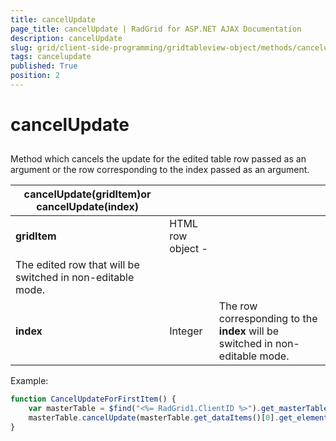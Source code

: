 ```yaml
---
title: cancelUpdate
page_title: cancelUpdate | RadGrid for ASP.NET AJAX Documentation
description: cancelUpdate
slug: grid/client-side-programming/gridtableview-object/methods/cancelupdate
tags: cancelupdate
published: True
position: 2
---
```


# cancelUpdate



## 

Method which cancels the update for the edited table row passed as an argument or the row corresponding to the index passed as an argument.


|  **cancelUpdate(gridItem)or cancelUpdate(index)**  |  |  |
| ------ | ------ | ------ |
| **gridItem** |HTML row object - <tr>|The edited row that will be switched in non-editable mode.|
| **index** |Integer|The row corresponding to the **index** will be switched in non-editable mode.|

Example:

````JavaScript
function CancelUpdateForFirstItem() {
    var masterTable = $find("<%= RadGrid1.ClientID %>").get_masterTableView();
    masterTable.cancelUpdate(masterTable.get_dataItems()[0].get_element());
}
````


